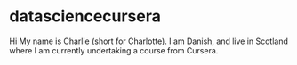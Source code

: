 # datasciencecursera
Hi 
My name is Charlie (short for Charlotte).
I am Danish, and live in Scotland where I am currently undertaking a course from Cursera.
